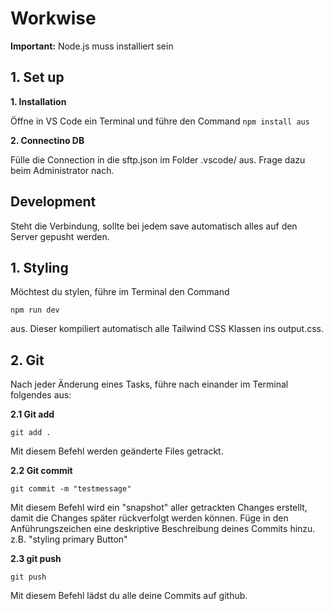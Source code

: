 # Workwise
**Important:** Node.js muss installiert sein

## 1. Set up

**1. Installation**

 Öffne in VS Code ein Terminal und führe den Command 
``
npm install aus
``

**2. Connectino DB** 

Fülle die Connection in die sftp.json im Folder .vscode/ aus. Frage dazu beim Administrator nach.

## Development
Steht die Verbindung, sollte bei jedem save automatisch alles auf den Server gepusht werden.

## 1. Styling

Möchtest du stylen, führe im Terminal den Command

``
npm run dev
``

aus. Dieser kompiliert automatisch alle Tailwind CSS Klassen ins output.css.

## 2. Git
Nach jeder Änderung eines Tasks, führe nach einander im Terminal folgendes aus:


  **2.1 Git add**

  ``
  git add .
  ``

  Mit diesem Befehl werden geänderte Files getrackt.


  **2.2 Git commit**

  ``
  git commit -m "testmessage"
  ``

  Mit diesem Befehl wird ein "snapshot" aller getrackten Changes erstellt, damit die Changes später rückverfolgt werden können. Füge in den Anführungszeichen eine deskriptive Beschreibung deines Commits hinzu. z.B. "styling primary Button"

  **2.3 git push**

  ``
  git push
  ``

  Mit diesem Befehl lädst du alle deine Commits auf github.